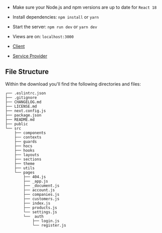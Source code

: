 - Make sure your Node.js and npm versions are up to date for `React 18`

- Install dependencies: `npm install` or `yarn`

- Start the server: `npm run dev` or `yarn dev` 

- Views are on: `localhost:3000`

- [Client](https://www.sketch.com/s/bc504bf4-a7d9-4c0b-8da7-3320e37de6cc/v/Z9Pny7/p/2F76F8E4-4A09-46C8-9966-532D2454EA9B/canvas)

- [Service Provider](https://www.sketch.com/s/bc504bf4-a7d9-4c0b-8da7-3320e37de6cc/v/Z9Pny7/p/14C84A18-1CB1-4F30-A1A9-C6717788AD5D/canvas)

## File Structure

Within the download you'll find the following directories and files:

```
┌── .eslintrc.json
├── .gitignore
├── CHANGELOG.md
├── LICENSE.md
├── next.config.js
├── package.json
├── README.md
├── public
└── src
	├── components
	├── contexts
	├── guards
	├── hocs
	├── hooks
	├── layouts
	├── sections
	├── theme
	├── utils
	└── pages
		├── 404.js
		├── _app.js
		├── _document.js
		├── account.js
		├── companies.js
		├── customers.js
		├── index.js
		├── products.js
		└── settings.js
		└──  auth
			├── login.js
			└── register.js
```
